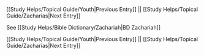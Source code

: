 [[Study Helps/Topical Guide/Youth|Previous Entry]]  ||  [[Study Helps/Topical Guide/Zacharias|Next Entry]]

 See [[Study Helps/Bible Dictionary/Zachariah|BD Zachariah]]

[[Study Helps/Topical Guide/Youth|Previous Entry]]  ||  [[Study Helps/Topical Guide/Zacharias|Next Entry]]